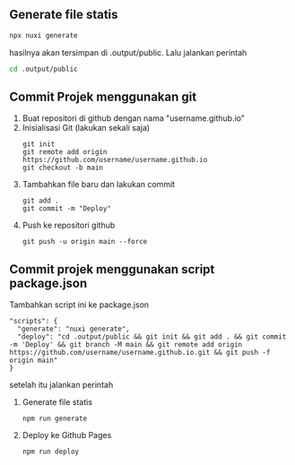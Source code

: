 ## Generate file statis
~~~zsh
npx nuxi generate
~~~
hasilnya akan tersimpan di .output/public. Lalu jalankan perintah
~~~zsh
cd .output/public
~~~

## Commit Projek menggunakan git
1. Buat repositori di github dengan nama "username.github.io"
2. Inisialisasi Git (lakukan sekali saja)
    ~~~
    git init
    git remote add origin https://github.com/username/username.github.io
    git checkout -b main
    ~~~
3. Tambahkan file baru dan lakukan commit
    ~~~
    git add .
    git commit -m "Deploy"
    ~~~
4. Push ke repositori github
    ```
    git push -u origin main --force
    ```

## Commit projek menggunakan script package.json
Tambahkan script ini ke package.json
```
"scripts": {
  "generate": "nuxi generate",
  "deploy": "cd .output/public && git init && git add . && git commit -m 'Deploy' && git branch -M main && git remote add origin https://github.com/username/username.github.io.git && git push -f origin main"
}
```
setelah itu jalankan perintah
1. Generate file statis
    ```
    npm run generate
    ```
2. Deploy ke Github Pages
    ```
    npm run deploy
    ```
